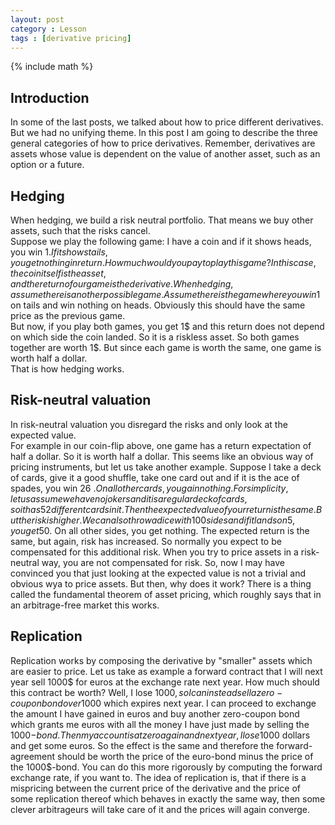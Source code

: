 ```yaml
---
layout: post
category : Lesson
tags : [derivative pricing]
---
```

{% include math %}

## Introduction
In some of the last posts, we talked about how to price different
derivatives. But we had no unifying theme. In this post I am going to
describe the three general categories of how to price derivatives.
Remember, derivatives are assets whose value is dependent on the value
of another asset, such as an option or a future.

## Hedging
When hedging, we build a risk neutral portfolio. That
means we buy other assets, such that the risks cancel.  
Suppose we play the following game: I have a coin and if it shows
heads, you win 1$. If it shows tails, you get nothing in return. How
much would you pay to play this game?
In this case, the coin itself is the asset, and the return of our game
is the derivative.
When hedging, assume there is another possible game. Assume there is
the game where you win 1$ on tails and win nothing on heads. Obviously
this should have the same price as the previous game.  
But now, if you play both games, you get 1$ and this return does not
depend on which side the coin landed. So it is a riskless asset.
So both games together are worth 1$. But since each game is worth the
same, one game is worth half a dollar.    
That is how hedging works.

## Risk-neutral valuation
In risk-neutral valuation you disregard the risks and only look at the
expected value.  
For example in our coin-flip above, one game has a return expectation of
half a dollar. So it is worth half a dollar.
This seems like an obvious way of pricing instruments, but let us take
another example. Suppose I take a deck of cards, give it a good
shuffle, take one card out and if it is the ace of spades, you win 26
$. On all other cards, you gain nothing. For simplicity, let us assume
we have no jokers and it is a regular deck of cards, so it has 52
different cards in it. Then the expected value of your return is the
same. But the risk is higher.  
We can also throw a dice with 100 sides and if it lands on 5, you get
50$. On all other sides, you get nothing. The expected return is the
same, but again, risk has increased. So normally you expect to be
compensated for this additional risk. When you try to price assets in a
risk-neutral way, you are not compensated for risk.
So, now I may have convinced you that just looking at the expected
value is not a trivial and obvious wya to price assets.
But then, why does it work? There is a thing called the fundamental
theorem of asset pricing, which roughly says that in an arbitrage-free
market this works.

## Replication
Replication works by composing the derivative by "smaller" assets
which are easier to price. Let us take as example a forward contract
that I will next year sell 1000$ for euros at the exchange rate next
year. How much should this contract be worth? Well, I lose 1000$, so I
can instead sell a zero-coupon bond over 1000$ which expires next
year. I can proceed to exchange the amount I have gained in euros and
buy another zero-coupon bond which grants me euros with all the money
I have just made by selling the 1000$-bond.
Then my account is at zero again and next year, I lose
1000$ dollars and get some euros. So the effect is the same
and therefore the forward-agreement should be worth the price of the
euro-bond minus the price of the 1000$-bond.
You can do this more rigorously by computing the forward exchange
rate, if you want to.
The idea of replication is, that if there is a mispricing between the
current price of the derivative and the price of some replication
thereof which behaves in exactly the same way, then some clever
arbitrageurs will take care of it and the prices will again converge.
